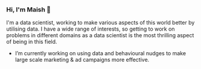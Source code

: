 ### Hi, I'm Maish 👋

I'm a data scientist, working to make various aspects of this world better by utilising data. I have a wide range of interests, so getting to work on problems in different domains as a data scientist is the most thrilling aspect of being in this field.

-  I’m currently working on using data and behavioural nudges to make large scale marketing & ad campaigns more effective.


